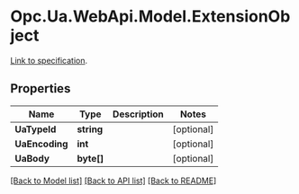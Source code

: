 # Opc.Ua.WebApi.Model.ExtensionObject
[Link to specification](https://reference.opcfoundation.org/Core/Part6/v105/docs/5.4.2.16).

## Properties

Name | Type | Description | Notes
------------ | ------------- | ------------- | -------------
**UaTypeId** | **string** |  | [optional] 
**UaEncoding** | **int** |  | [optional] 
**UaBody** | **byte[]** |  | [optional] 

[[Back to Model list]](../README.md#documentation-for-models) [[Back to API list]](../README.md#documentation-for-api-endpoints) [[Back to README]](../README.md)

